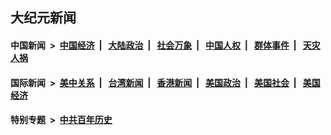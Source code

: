 ## 大纪元新闻

#### 中国新闻 &nbsp;>&nbsp; [中国经济](indexes/ncid283/README.md?05052045) &nbsp;| &nbsp; [大陆政治](indexes/ncid277/README.md?05052045) &nbsp;| &nbsp; [社会万象](indexes/ncid282/README.md?05052045) &nbsp;| &nbsp; [中国人权](indexes/ncid278/README.md?05052045) &nbsp;| &nbsp; [群体事件](indexes/ncid279/README.md?05052045) &nbsp;| &nbsp; [天灾人祸](indexes/ncid280/README.md?05052045)

#### 国际新闻 &nbsp;>&nbsp; [美中关系](indexes/nf1412576/README.md?05052045) &nbsp;| &nbsp; [台湾新闻](indexes/ncid1349361/README.md?05052045) &nbsp;| &nbsp; [香港新闻](indexes/ncid1349362/README.md?05052045) &nbsp;| &nbsp; [美国政治](indexes/ncid1078159/README.md?05052045) &nbsp;| &nbsp; [美国社会](indexes/ncid1078160/README.md?05052045) &nbsp;| &nbsp; [美国经济](indexes/ncid1078158/README.md?05052045)

#### 特别专题 &nbsp;>&nbsp; [中共百年历史](https://github.com/epoch-news/epoch-special/blob/master/README.md?05052045)  
